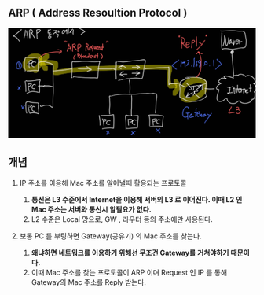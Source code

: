 ## ARP ( Address Resoultion Protocol )

<img src="./images/ARP 동작.jpg" width="700">

## 개념

1. IP 주소를 이용해 Mac 주소를 알아낼때 활용되는 프로토콜  
   1. **통신은 L3 수준에서 Internet을 이용해 서버의 L3 로 이어진다. 이때 L2 인 Mac 주소는 서버와 통신시 알필요가 없다.** 
   2. L2 수준은 Local 망으로, GW , 라우터 등의 주소에만 사용된다. 

2. 보통 PC 를 부팅하면 Gateway(공유기) 의 Mac 주소를 찾는다. 
   1. **왜냐하면 네트워크를 이용하기 위해선 무조건 Gateway를 거쳐야하기 때문이다.** 
   2. 이때 Mac 주소를 찾는 프로토콜이 ARP 이며 Request 인 IP 를 통해  Gateway의 Mac 주소를 Reply 받는다. 